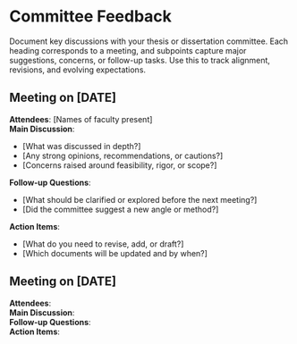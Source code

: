 # Committee Feedback

Document key discussions with your thesis or dissertation committee. Each heading corresponds to a meeting, and subpoints capture major suggestions, concerns, or follow-up tasks. Use this to track alignment, revisions, and evolving expectations.

## Meeting on [DATE]

**Attendees**: [Names of faculty present]  
**Main Discussion**:

- [What was discussed in depth?]  
- [Any strong opinions, recommendations, or cautions?]  
- [Concerns raised around feasibility, rigor, or scope?]

**Follow-up Questions**:

- [What should be clarified or explored before the next meeting?]  
- [Did the committee suggest a new angle or method?]

**Action Items**:

- [What do you need to revise, add, or draft?]  
- [Which documents will be updated and by when?]

## Meeting on [DATE]

**Attendees**:  
**Main Discussion**:  
**Follow-up Questions**:  
**Action Items**:  
